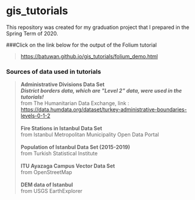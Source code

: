# gis_tutorials
This repository was created for my graduation project that I prepared in the Spring Term of 2020.

###Click on the link below for the output of the Folium tutorial
> https://batuwan.github.io/gis_tutorials/folium_demo.html

<h3>Sources of data used in tutorials</h3>	

> **Administrative Divisions Data Set**</br>
>***District borders data, which are "Level 2" data, were used in the tutorials!***</br>
> from The Humanitarian Data Exchange, link : https://data.humdata.org/dataset/turkey-administrative-boundaries-levels-0-1-2
> </br></br>
> **Fire Stations in Istanbul Data Set**</br>
> from Istanbul Metropolitan Municipality Open Data Portal
> </br></br>
> **Population of Istanbul Data Set (2015-2019)**</br>
> from Turkish Statistical Institute
> </br></br>
> **ITU Ayazaga Campus Vector Data Set**</br>
> from OpenStreetMap
> </br></br>
> **DEM data of Istanbul**</br>
> from USGS EarthExplorer
